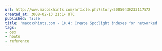 ```yaml
---
url: http://www.macosxhints.com/article.php?story=20050430233117572
created_at: 2008-02-13 21:14 UTC
published: false
title: 'macosxhints.com - 10.4: Create Spotlight indexes for networked volumes'
tags:
- osx
- howto
- reference
---
```



